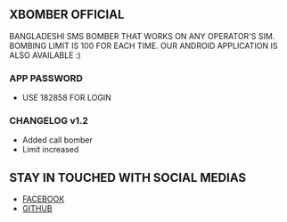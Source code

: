 ## XBOMBER OFFICIAL

BANGLADESHI SMS BOMBER THAT WORKS ON ANY OPERATOR'S SIM. BOMBING LIMIT IS 100 FOR EACH TIME. OUR ANDROID APPLICATION IS ALSO AVAILABLE :)

### APP PASSWORD
- USE 182858 FOR LOGIN

### CHANGELOG v1.2 
- Added call bomber
- Limit increased

## STAY IN TOUCHED WITH SOCIAL MEDIAS
- [FACEBOOK](https://www.facebook.com/𝗫-𝗕-𝗢-𝗠-𝗕-𝗘-𝗥-106101268154466/)
- [GITHUB](http://github.com/Ign0r3dH4x0r)

